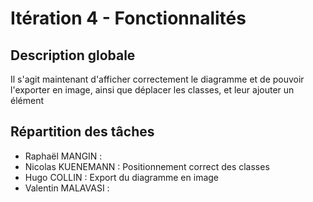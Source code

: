 # Itération 4 - Fonctionnalités
## Description globale
Il s'agit maintenant d'afficher correctement le diagramme et de pouvoir 
l'exporter en image, ainsi que déplacer les classes, et leur ajouter un élément

## Répartition des tâches
- Raphaël MANGIN : 
- Nicolas KUENEMANN : Positionnement correct des classes
- Hugo COLLIN : Export du diagramme en image
- Valentin MALAVASI : 